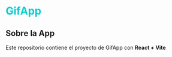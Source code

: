 # <h1 style="color: darkturquoise;">GifApp</h1>

## Sobre la App
Este repositorio contiene el proyecto de GifApp con __React + Vite__
